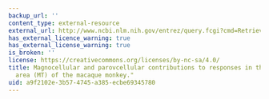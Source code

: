 ```yaml
---
backup_url: ''
content_type: external-resource
external_url: http://www.ncbi.nlm.nih.gov/entrez/query.fcgi?cmd=Retrieve&db=PubMed&dopt=Citation&list_uids=2213142
has_external_licence_warning: true
has_external_license_warning: true
is_broken: ''
license: https://creativecommons.org/licenses/by-nc-sa/4.0/
title: Magnocellular and parovcellular contributions to responses in the middle temporal
  area (MT) of the macaque monkey."
uid: a9f2102e-3b57-4745-a385-ecbe69345780
---
```

